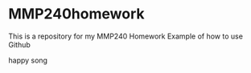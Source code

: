 # MMP240homework
This is a repository for my MMP240 Homework
Example of how to use Github

happy song